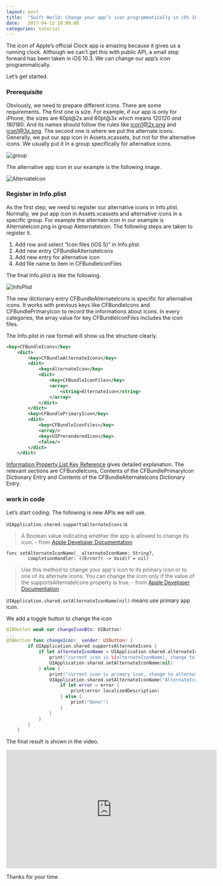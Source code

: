 ```yaml
---
layout: post
title:  "Swift World: Change your app’s icon programmatically in iOS 10.3"
date:   2017-04-12 20:00:00
categories: tutorial
---
```


The icon of Apple’s official Clock app is amazing because it gives us a running clock. Although we can’t get this with public API, a small step forward has been taken in iOS 10.3. We can change our app’s icon programmatically.

Let’s get started.

### Prerequisite

Obviously, we need to prepare different icons. There are some requirements. The first one is size. For example, if our app is only for iPhone, the sizes are 60pt@2x and 60pt@3x which means 120*120 and 180*180. And its names should follow the rules like icon1@2x.png and icon1@3x.png. The second one is where we put the alternate icons. Generally, we put our app icon in Assets.xcassets, but not for the alternative icons. We usually put it in a group specifically for alternative icons.

![group](http://pengguo.xyz/resources/ChangeIcon1.png)

The alternative app icon in our example is the following image.

![AlternateIcon](http://pengguo.xyz/resources/AlternateIcon.png)

### Register in Info.plist

As the first step, we need to register our alternative icons in Info.plist. Normally, we put app icon in Assets.xcassets and alternative icons in a specific group. For example the alternate icon in our example is AlternateIcon.png in group AleternateIcon.  The following steps are taken to register it.

1. Add row and select “Icon files (iOS 5)” in Info.plist.
2. Add new entry CFBundleAlternateIcons
3. Add new entry for alternative icon
4. Add file name to item in CFBundleIconFiles

The final Info.plist is like the following.

![InfoPlist](http://pengguo.xyz/resources/InfoPlist.png)

The new dictionary entry CFBundleAlternateIcons is specific for alternative icons. It works with previous keys like CFBundleIcons and CFBundlePrimaryIcon to record the informations about icons. In every categories, the array value for key CFBundleIconFiles includes the icon files.

The Info.plist in raw format will show us the structure clearly.

```xml
<key>CFBundleIcons</key>
	<dict>
		<key>CFBundleAlternateIcons</key>
		<dict>
			<key>AlternateIcon</key>
			<dict>
				<key>CFBundleIconFiles</key>
				<array>
					<string>AlternateIcon</string>
				</array>
			</dict>
		</dict>
		<key>CFBundlePrimaryIcon</key>
		<dict>
			<key>CFBundleIconFiles</key>
			<array/>
			<key>UIPrerenderedIcon</key>
			<false/>
		</dict>
	</dict>
```


[Information Property List Key Reference](https://developer.apple.com/library/content/documentation/General/Reference/InfoPlistKeyReference/Articles/CoreFoundationKeys.html#//apple_ref/doc/uid/TP40009249-SW14) gives detailed explanation. The relevant sections are CFBundleIcons, Contents of the CFBundlePrimaryIcon Dictionary Entry and Contents of the CFBundleAlternateIcons Dictionary Entry.

### work in code

Let’s start coding. The following is new APIs we will use.

`UIApplication.shared.supportsAlternateIcons` is

> A Boolean value indicating whether the app is allowed to change its icon. - from [Apple Developer Documentation](https://developer.apple.com/reference/uikit/uiapplication/2806815-supportsalternateicons)

```
func setAlternateIconName(_ alternateIconName: String?,
        completionHandler: ((Error?) -> Void)? = nil)
```

> Use this method to change your app's icon to its primary icon or to one of its alternate icons. You can change the icon only if the value of the supportsAlternateIcons property is true. - from [Apple Developer Documentation](https://developer.apple.com/reference/uikit/uiapplication/2806818-setalternateiconname)

`UIApplication.shared.setAlternateIconName(nil)` means use primary app icon.

We add a toggle button to change the icon

```swift
@IBOutlet weak var changeIconBtn: UIButton!
...
@IBAction func changeIcon(_ sender: UIButton) {
        if UIApplication.shared.supportsAlternateIcons {
            if let alternateIconName = UIApplication.shared.alternateIconName {
                print("current icon is \(alternateIconName), change to primary icon")
                UIApplication.shared.setAlternateIconName(nil)
            } else {
                print("current icon is primary icon, change to alternative icon")
                UIApplication.shared.setAlternateIconName("AlternateIcon"){ error in
                    if let error = error {
                        print(error.localizedDescription)
                    } else {
                        print("Done!")
                    }
                }
            }
        }
    }
```

The final result is shown in the video.

<iframe width="560" height="315" src="https://www.youtube.com/embed/ZFjkLoM-vAw" frameborder="0" allowfullscreen></iframe>

Thanks for your time.
